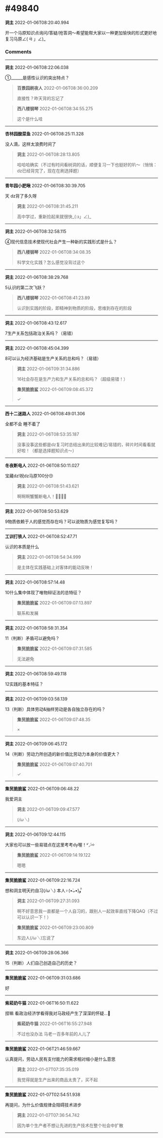 # #49840

**洞主** 2022-01-06T08:20:40.994

开一个马原知识点询问/答疑/抢答洞～希望能帮大家以一种更加愉快的形式更好地复习马原∠( ᐛ 」∠)_

### Comments

---

**洞主** 2022-01-06T08:22:06.038

①______是感性认识的突出特点？

> **百景园刷夜人** 2022-01-06T08:36:00.209
> 
> 直接性？昨天背的忘记了


> **西八楼钢琴** 2022-01-06T08:34:55.275
> 
> 这个是什么哇


---

**杏林园酸菜鱼** 2022-01-06T08:25:11.328

没人滴，这样太浪费时间了

> **洞主** 2022-01-06T08:28:13.805
> 
> 哈哈哈确实（不过有时间看树洞的话，顺便复习一下也挺好的叭～（悄悄：dz已经背完了，现在在刷选择题）


---

**青年园小肥啾** 2022-01-06T08:30:39.705

天 dz背了多久呀

> **洞主** 2022-01-06T08:31:45.211
> 
> 高中学过，重新捡起来就很快_(:з」∠)_


---

**洞主** 2022-01-06T08:32:58.115

④现代信息技术使现代社会产生一种新的实践形式是什么？

> **西八楼钢琴** 2022-01-06T08:34:08.35
> 
> 科学文化实践？怎么感觉没背过这个


---

**洞主** 2022-01-06T08:38:29.768

5认识的第二次飞跃？

> **西八楼钢琴** 2022-01-06T08:41:23.89
> 
> 认识到实践的阶段，即精神到物质的阶段，思维到存在的阶段


---

**洞主** 2022-01-06T08:43:12.617

7生产关系包括政治关系吗？（易错）

---

**洞主** 2022-01-06T08:45:04.399

8可以认为经济基础是生产关系的总和吗？（易错）

> **洞主** 2022-01-06T09:31:34.886
> 
> 16社会存在是生产力和生产关系的总和吗？（超级易错！）


> **集贸脆脆鲨** 2022-01-06T09:08:45.372
> 
> ✓


---

**西十二迷路人** 2022-01-06T08:49:01.306

全都不会 睡不着了

> **洞主** 2022-01-06T08:53:35.187
> 
> 没事没事这些都是dz复习时总结出来的比较难记/易错的，碎片时间看看就好啦！（都是选择题知识点～）


---

**冬夜断电人** 2022-01-06T08:50:11.027

宝藏dz!祝dz马原100分😚

> **洞主** 2022-01-06T08:51:43.621
> 
> 啊啊啊蟹蟹断电人！🌹🌹🌹🌷


---

**洞主** 2022-01-06T08:50:53.629

9物质依赖于人的感觉而存在吗？可以说物质为感觉复写吗？

---

**工训打铁人** 2022-01-06T08:52:47.71

认识的本质是什么

> **洞主** 2022-01-06T08:54:34.999
> 
> 是主体在实践基础上对客体的能动反映！


---

**洞主** 2022-01-06T08:57:14.48

10什么集中体现了唯物辩证法的总特征？

> **集贸脆脆鲨** 2022-01-06T09:07:13.897
> 
> 联系和发展


---

**洞主** 2022-01-06T08:58:31.354

11（判断）矛盾可以避免吗？

> **集贸脆脆鲨** 2022-01-06T09:07:31.585
> 
> 无法避免


---

**洞主** 2022-01-06T08:59:49.118

12实践的基本特征？

---

**洞主** 2022-01-06T09:03:58.139

13（判断）具体劳动&抽样劳动是各自独立存在的吗？

> **集贸脆脆鲨** 2022-01-06T09:07:48.35
> 
> ×


---

**洞主** 2022-01-06T09:06:45.172

14（判断）劳动力所创造的新价值比劳动力本身的价值更大？

> **集贸脆脆鲨** 2022-01-06T09:07:40.701
> 
> ✓


---

**集贸脆脆鲨** 2022-01-06T09:06:48.22

我爱洞主

> **洞主** 2022-01-06T09:09:47.577
> 
> (*/ω＼*)


---

**洞主** 2022-01-06T09:12:44.115

大家也可以放一些易错点在这里考考dy喔！❛˓◞˂̵✧

> **集贸脆脆鲨** 2022-01-06T09:14:19.122
> 
> 嗯嗯


---

**集贸脆脆鲨** 2022-01-06T09:22:16.724

想和洞主明天约自习(*/ω＼*)
本人♀(•̀ᴗ•́)و ̑̑

> **洞主** 2022-01-06T09:27:31.093
> 
> 啊不好意思我一直都是一个人自习的，跟别人一起效率直线下降QAQ（不过可以认识一下！）


> **集贸脆脆鲨** 2022-01-06T09:23:00.809
> 
> 东边人(*/ω＼*)忘说了


---

**洞主** 2022-01-06T09:28:06.366

15（判断）人们自己创造自己的历史？

---

**集贸脆脆鲨** 2022-01-06T09:31:03.686

好

---

**紫菘奶牛猫** 2022-01-06T16:50:11.622

捏嘛 看政治经济学看得我对马政经产生了深深的怀疑…🤨

> **紫菘奶牛猫** 2022-01-06T16:55:27.948
> 
> 不过也没办法 马老一百多年前的人儿了


---

**集贸脆脆鲨** 2022-01-06T21:46:59.667

认真提问，劳动人民有支付能力的需求相对缩小是什么意思

> **洞主** 2022-01-07T07:35:35.019
> 
> 我觉得就是生产出来的商品太贵了，买不起


---

**集贸脆脆鲨** 2022-01-07T02:54:51.938

再提问，为什么价值规律会阻碍技术进步

> **洞主** 2022-01-07T07:36:54.742
> 
> 因为单个生产者不想让先进的生产技术在整个社会中扩散


---


